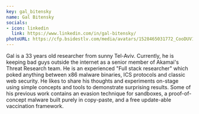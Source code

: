 ```yaml
---
key: gal_bitensky
name: Gal Bitensky
socials:
- icon: linkedin
  link: https://www.linkedin.com/in/gal-bitensky/
photoURL: https://cfp.bsidestlv.com/media/avatars/1528465031772_CooDUV1.jpeg
---
```


Gal is a 33 years old researcher from sunny Tel-­Aviv. Currently, he is keeping bad guys outside the internet as a senior member of Akamai's Threat Research team. He is an experienced "Full stack researcher" which poked anything between x86 malware binaries, ICS protocols and classic web security. He likes to share his thoughts and experiments on-stage using simple concepts and tools to demonstrate surprising results. Some of his previous work contains an evasion technique for sandboxes, a proof-of-concept malware built purely in copy-paste, and a free update-able vaccination framework.
